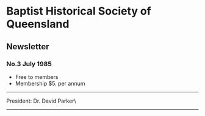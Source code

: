 # Baptist Historical Society of Queensland
## Newsletter

### No.3  July 1985

- Free to members
- Membership $5. per annum

---
President: Dr. David Parker\\


---
